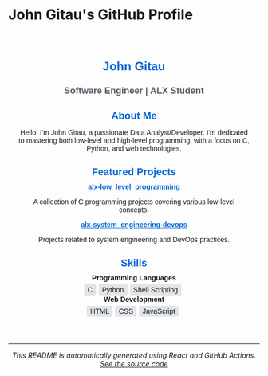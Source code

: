 
# John Gitau's GitHub Profile

<div align="center">

<div style="font-family:Arial, sans-serif;max-width:800px;margin:0 auto;padding:20px"><header style="text-align:center;margin-bottom:20px"><h1 style="font-size:24px;font-weight:bold;color:#0366d6">John Gitau</h1><h2 style="font-size:18px;color:#586069">Software Engineer | ALX Student</h2></header><section style="margin-bottom:20px"><h3 style="font-size:20px;font-weight:bold;color:#0366d6;margin-bottom:10px">About Me</h3><p>Hello! I&#x27;m John Gitau, a passionate Data Analyst/Developer. I&#x27;m dedicated to mastering both low-level and high-level programming, with a focus on C, Python, and web technologies.</p></section><section style="margin-bottom:20px"><h3 style="font-size:20px;font-weight:bold;color:#0366d6;margin-bottom:10px">Featured Projects</h3><div style="margin-bottom:10px"><a href="https://github.com/mwangitau/alx-low_level_programming" style="font-weight:bold;color:#0366d6">alx-low_level_programming</a><p>A collection of C programming projects covering various low-level concepts.</p></div><div style="margin-bottom:10px"><a href="https://github.com/mwangitau/alx-system_engineering-devops" style="font-weight:bold;color:#0366d6">alx-system_engineering-devops</a><p>Projects related to system engineering and DevOps practices.</p></div></section><section style="margin-bottom:20px"><h3 style="font-size:20px;font-weight:bold;color:#0366d6;margin-bottom:10px">Skills</h3><div><div style="font-weight:bold;margin-bottom:5px">Programming Languages</div><span style="display:inline-block;padding:3px 7px;margin-right:5px;background-color:#e1e4e8;border-radius:3px">C</span><span style="display:inline-block;padding:3px 7px;margin-right:5px;background-color:#e1e4e8;border-radius:3px">Python</span><span style="display:inline-block;padding:3px 7px;margin-right:5px;background-color:#e1e4e8;border-radius:3px">Shell Scripting</span></div><div><div style="font-weight:bold;margin-bottom:5px">Web Development</div><span style="display:inline-block;padding:3px 7px;margin-right:5px;background-color:#e1e4e8;border-radius:3px">HTML</span><span style="display:inline-block;padding:3px 7px;margin-right:5px;background-color:#e1e4e8;border-radius:3px">CSS</span><span style="display:inline-block;padding:3px 7px;margin-right:5px;background-color:#e1e4e8;border-radius:3px">JavaScript</span></div></section></div>

</div>

---

<div align="center">

*This README is automatically generated using React and GitHub Actions. [See the source code](https://github.com/mwangitau/mwangitau)*

</div>
